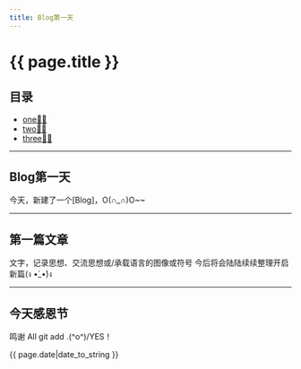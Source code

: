 ```yaml
---
title: Blog第一天
---
```


# {{ page.title }}

## 目录
+ [one💖✨](#partI)
+ [two💖✨](#partII)
+ [three💖✨](#partIII)

----------------------------------

## Blog第一天
 
今天，新建了一个[Blog]，O(∩_∩)O~~

----------------------------------

## 第一篇文章
 
文字，记录思想、交流思想或/承载语言的图像或符号
今后将会陆陆续续整理开启新篇(ง •̀_•́)ง

----------------------------------

## 今天感恩节
 
鸣谢 All git add .\(^o^)/YES！

{{ page.date|date_to_string }}